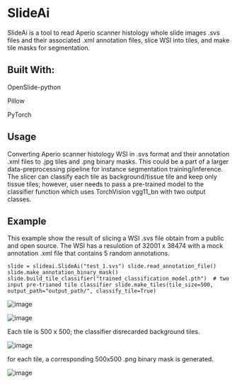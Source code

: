 # SlideAi

SlideAi is a tool to read Aperio scanner histology whole slide images .svs files and their associated .xml annotation files, slice WSI into tiles, and make tile masks for segmentation.

## Built With:
OpenSlide-python

Pillow

PyTorch

## Usage
Converting Aperio scanner histology WSI in .svs format and their annotation .xml files to .jpg tiles and .png binary masks. This could be a part of a larger data-preprocessing pipeline for instance segmentation training/inference. The slicer can classify each tile as background/tissue tile and keep only tissue tiles; however, user needs to pass a pre-trained model to the classifier function which uses TorchVision vgg11_bn with two output classes.

## Example
This example show the result of slicing a WSI .svs file obtain from a public and open source. The WSI has a resulotion of 32001 x 38474 with a mock annotation .xml file that contains 5 random annotations. 

`
slide = slideai.SlideAi("test_1.svs")
slide.read_annotation_file()
slide.make_annotation_binary_mask()
slide.build_tile_classifier("trained_classification_model.pth")  # two input pre-trianed tile classifier
slide.make_tiles(tile_size=500, output_path="output_path/", classify_tile=True)
`

![image](https://user-images.githubusercontent.com/54161236/129137381-3ad0e516-bb36-426f-a6d0-d8ca550170ba.png)

![image](https://user-images.githubusercontent.com/54161236/129137501-376deaa2-e208-4801-9632-9b5c63a87aa7.png)

Each tile is 500 x 500; the classifier disrecarded background tiles.

![image](https://user-images.githubusercontent.com/54161236/129137888-2bcd9fb6-12d5-4508-af01-7fa8532aa1f0.png)

for each tile, a corresponding 500x500 .png binary mask is generated.

![image](https://user-images.githubusercontent.com/54161236/129137789-28dd4e97-6f6f-46c6-992e-3d781a3c10a6.png)

